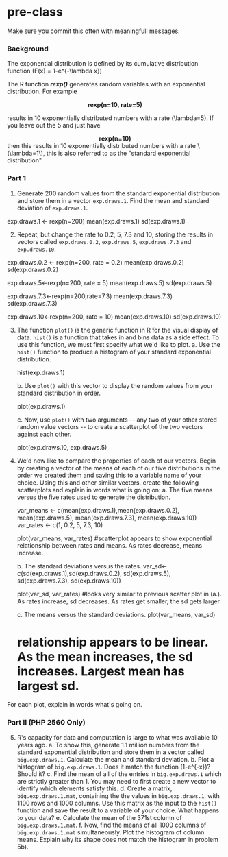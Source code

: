 # pre-class

Make sure you commit this often with meaningfull messages. 

### Background

The exponential distribution is defined by its cumulative distribution function
\(F(x) = 1-e^{-\lambda x}\)

The R function ***rexp()*** generates random variables with an exponential distribution. For example 
<center><strong>rexp(n=10, rate=5)</strong> </center>

results in 10 exponentially distributed numbers with a rate \(\lambda=5\). If you leave out the 5 and just have
<center><strong>rexp(n=10) </strong></center>
then this results in 10 exponentially distributed numbers with a rate \(\lambda=1\), this is also referred to as the "standard exponential distribution". 

### Part 1


1. Generate 200 random values from the standard exponential distribution and store them in a vector `exp.draws.1`.  Find the mean and standard deviation of `exp.draws.1`.

exp.draws.1 <- rexp(n=200)
mean(exp.draws.1)
sd(exp.draws.1)

2. Repeat, but change the rate to 0.2, 5, 7.3 and 10, storing the results in vectors called  `exp.draws.0.2`,  `exp.draws.5`,  `exp.draws.7.3` and  `exp.draws.10`. 

exp.draws.0.2 <- rexp(n=200, rate = 0.2)
mean(exp.draws.0.2)
sd(exp.draws.0.2)

exp.draws.5<-rexp(n=200, rate = 5)
mean(exp.draws.5)
sd(exp.draws.5)

exp.draws.7.3<-rexp(n=200,rate=7.3)
mean(exp.draws.7.3)
sd(exp.draws.7.3)

exp.draws.10<-rexp(n=200, rate = 10)
mean(exp.draws.10)
sd(exp.draws.10)


3. The function `plot()` is the generic function in R for the visual display of data. `hist()` is a function that takes in and bins data as a side effect. To use this function, we must first specify what we'd like to plot.
    a. Use the `hist()` function to produce a histogram of your standard exponential distribution. 
    
    hist(exp.draws.1)
    
    b. Use `plot()` with this vector to display the random values from your standard distribution in order.
    
    plot(exp.draws.1)
    
    c. Now, use `plot()` with two arguments -- any two of your other stored random value vectors -- to create a scatterplot of the two vectors against each other.
    
    plot(exp.draws.10, exp.draws.5)

4. We'd now like to compare the properties of each of our vectors. Begin by creating a vector of the means of each of our five distributions in the order we created them and saving this to a variable name of your choice. Using this and other similar vectors, create the following scatterplots and explain in words what is going on:
    a. The five means versus the five rates used to generate the distribution.
    
    var_means <- c(mean(exp.draws.1),mean(exp.draws.0.2), mean(exp.draws.5),                                   mean(exp.draws.7.3), mean(exp.draws.10))
    var_rates <- c(1, 0.2, 5, 7.3, 10)
    
    plot(var_means, var_rates)
    #scatterplot appears to show exponential relationship between rates and means. As rates      decrease, means increase. 

    b. The standard deviations versus the rates.
    var_sd<-c(sd(exp.draws.1),sd(exp.draws.0.2), sd(exp.draws.5),                                   sd(exp.draws.7.3), sd(exp.draws.10))
    
    plot(var_sd, var_rates)
    #looks very similar to previous scatter plot in (a.). As rates increase, sd decreases.      As rates get smaller, the sd gets larger
    
    c. The means versus the standard deviations.
    plot(var_means, var_sd)
    # relationship appears to be linear. As the mean increases, the sd increases. Largest         mean has largest sd.

For each plot, explain in words what's going on.

### Part II (PHP 2560 Only)


5. R's capacity for data and computation is large to what was available 10 years ago. 
    a. To show this, generate 1.1 million numbers from the standard exponential distribution and store them in a vector called `big.exp.draws.1`. Calculate the mean and standard deviation.
    b. Plot a histogram of `big.exp.draws.1`.  Does it match the function \(1-e^{-x}\)?  Should it? 
    c. Find the mean of all of the entries in `big.exp.draws.1` which are strictly greater than 1. You may need to first create a new vector to identify which elements satisfy this.
    d. Create a matrix, `big.exp.draws.1.mat`, containing the the values in 
`big.exp.draws.1`, with 1100 rows and 1000 columns. Use this matrix as the input to the `hist()` function and save the result to a variable of your choice. What happens to your data?
    e. Calculate the mean of the 371st column of `big.exp.draws.1.mat`.
    f. Now, find the means of all 1000 columns of `big.exp.draws.1.mat` simultaneously. Plot the histogram of column means.  Explain why its shape does not match the histogram in problem 5b).
   
